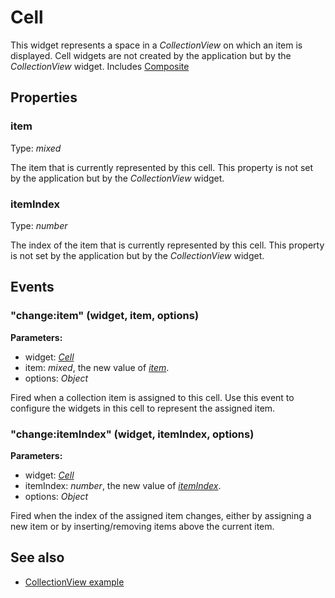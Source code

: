 ---
---
# Cell

This widget represents a space in a *CollectionView* on which an item is displayed. Cell widgets are not created by the application but by the *CollectionView* widget.
Includes [Composite](Composite.md)

## Properties

### item
Type: *mixed*

The item that is currently represented by this cell. This property is not set by the application but by the *CollectionView* widget.
### itemIndex

Type: *number*

The index of the item that is currently represented by this cell. This property is not set by the application but by the *CollectionView* widget.

## Events

### "change:item" (widget, item, options)

**Parameters:**

- widget: *[Cell](Cell.md)*
- item: *mixed*, the new value of *[item](#item)*.
- options: *Object*

Fired when a collection item is assigned to this cell. Use this event to configure the widgets in this cell to represent the assigned item.

### "change:itemIndex" (widget, itemIndex, options)

**Parameters:**

- widget: *[Cell](Cell.md)*
- itemIndex: *number*, the new value of *[itemIndex](#indexindex)*.
- options: *Object*

Fired when the index of the assigned item changes, either by assigning a new item or by inserting/removing items above the current item.


## See also

- [CollectionView example](https://github.com/eclipsesource/tabris-js/blob/v1.4.0/snippets/collectionview/collectionview.js)
